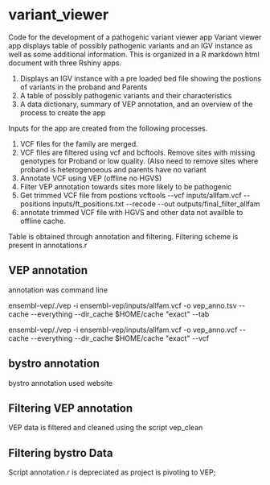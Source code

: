 # variant_viewer
Code for the development of a pathogenic variant viewer app
Variant viewer app displays table of possibly pathogenic variants and an IGV instance as well as some additional information. This is organized in a R markdown html document with three Rshiny apps.
  1. Displays an IGV instance with a pre loaded bed file showing the postions of variants in the proband and Parents
  2. A table of possibly pathogenic variants and their characteristics 
  3. A data dictionary, summary of VEP annotation, and an overview of the process to create the app
  
Inputs for the app are created from the following processes.
  1. VCF files for the family are merged.
  2. VCF files are filtered using vcf and bcftools. Remove sites with missing genotypes for Proband or low quality. (Also need to remove sites where proband is heterogenoeous and parents have no variant
  3. Annotate VCF using VEP (offline no HGVS)
  4. Filter VEP annotation towards sites more likely to be pathogenic
  5. Get trimmed VCF file from postions vcftools --vcf inputs/allfam.vcf --positions inputs/ft_positions.txt --recode --out outputs/final_filter_allfam
  6. annotate trimmed VCF file with HGVS and other data not availble to offline cache.

Table is obtained through annotation and filtering. Filtering scheme is present in annotations.r

## VEP annotation

annotation was command line


ensembl-vep/./vep -i ensembl-vep/inputs/allfam.vcf -o vep_anno.tsv --cache  --everything --dir_cache $HOME/cache "exact" --tab

ensembl-vep/./vep -i ensembl-vep/inputs/allfam.vcf -o vep_anno.vcf --cache  --everything --dir_cache $HOME/cache "exact" --vcf

## bystro annotation

bystro annotation used website

## Filtering VEP annotation

VEP data is filtered and cleaned using the script vep_clean

## Filtering bystro Data

Script annotation.r is depreciated as project is pivoting to VEP;

